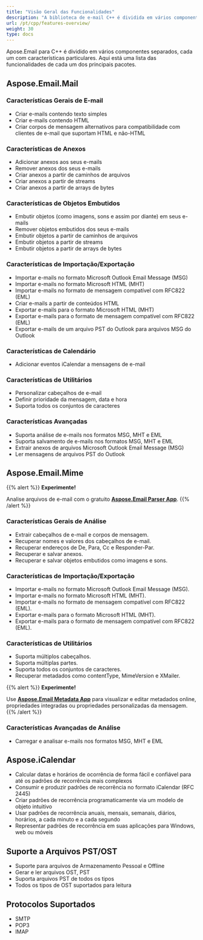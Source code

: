 ```yaml
---
title: "Visão Geral das Funcionalidades"
description: "A biblioteca de e-mail C++ é dividida em vários componentes separados, cada um com características particulares. Aqui está uma lista das funcionalidades de cada um dos principais pacotes."
url: /pt/cpp/features-overview/
weight: 30
type: docs
---
```


Apose.Email para C++ é dividido em vários componentes separados, cada um com características particulares. Aqui está uma lista das funcionalidades de cada um dos principais pacotes.
## **Aspose.Email.Mail**
### **Características Gerais de E-mail**
- Criar e-mails contendo texto simples
- Criar e-mails contendo HTML
- Criar corpos de mensagem alternativos para compatibilidade com clientes de e-mail que suportam HTML e não-HTML
### **Características de Anexos**
- Adicionar anexos aos seus e-mails
- Remover anexos dos seus e-mails
- Criar anexos a partir de caminhos de arquivos
- Criar anexos a partir de streams
- Criar anexos a partir de arrays de bytes
### **Características de Objetos Embutidos**
- Embutir objetos (como imagens, sons e assim por diante) em seus e-mails
- Remover objetos embutidos dos seus e-mails
- Embutir objetos a partir de caminhos de arquivos
- Embutir objetos a partir de streams
- Embutir objetos a partir de arrays de bytes
### **Características de Importação/Exportação**
- Importar e-mails no formato Microsoft Outlook Email Message (MSG)
- Importar e-mails no formato Microsoft HTML (MHT)
- Importar e-mails no formato de mensagem compatível com RFC822 (EML)
- Criar e-mails a partir de conteúdos HTML
- Exportar e-mails para o formato Microsoft HTML (MHT)
- Exportar e-mails para o formato de mensagem compatível com RFC822 (EML)
- Exportar e-mails de um arquivo PST do Outlook para arquivos MSG do Outlook
### **Características de Calendário**
- Adicionar eventos iCalendar a mensagens de e-mail
### **Características de Utilitários**
- Personalizar cabeçalhos de e-mail
- Definir prioridade da mensagem, data e hora
- Suporta todos os conjuntos de caracteres
### **Características Avançadas**
- Suporta análise de e-mails nos formatos MSG, MHT e EML
- Suporta salvamento de e-mails nos formatos MSG, MHT e EML
- Extrair anexos de arquivos Microsoft Outlook Email Message (MSG)
- Ler mensagens de arquivos PST do Outlook
## **Aspose.Email.Mime**
{{% alert %}}
**Experimente!**

Analise arquivos de e-mail com o gratuito [**Aspose.Email Parser App**](https://products.aspose.app/email/pt/parser).
{{% /alert %}}
### **Características Gerais de Análise**
- Extrair cabeçalhos de e-mail e corpos de mensagem.
- Recuperar nomes e valores dos cabeçalhos de e-mail.
- Recuperar endereços de De, Para, Cc e Responder-Par.
- Recuperar e salvar anexos.
- Recuperar e salvar objetos embutidos como imagens e sons.
### **Características de Importação/Exportação**
- Importar e-mails no formato Microsoft Outlook Email Message (MSG).
- Importar e-mails no formato Microsoft HTML (MHT).
- Importar e-mails no formato de mensagem compatível com RFC822 (EML).
- Exportar e-mails para o formato Microsoft HTML (MHT).
- Exportar e-mails para o formato de mensagem compatível com RFC822 (EML).
### **Características de Utilitários**
- Suporta múltiplos cabeçalhos.
- Suporta múltiplas partes.
- Suporta todos os conjuntos de caracteres.
- Recuperar metadados como contentType, MimeVersion e XMailer.

{{% alert %}}
**Experimente!**

Use [**Aspose.Email Metadata App**](https://products.aspose.app/email/pt/metadata) para visualizar e editar metadados online, propriedades integradas ou propriedades personalizadas da mensagem.
{{% /alert %}}
### **Características Avançadas de Análise**
- Carregar e analisar e-mails nos formatos MSG, MHT e EML
## **Aspose.iCalendar**
- Calcular datas e horários de ocorrência de forma fácil e confiável para até os padrões de recorrência mais complexos
- Consumir e produzir padrões de recorrência no formato iCalendar (RFC 2445)
- Criar padrões de recorrência programaticamente via um modelo de objeto intuitivo
- Usar padrões de recorrência anuais, mensais, semanais, diários, horários, a cada minuto e a cada segundo
- Representar padrões de recorrência em suas aplicações para Windows, web ou móveis
## **Suporte a Arquivos PST/OST**
- Suporte para arquivos de Armazenamento Pessoal e Offline
- Gerar e ler arquivos OST, PST
- Suporta arquivos PST de todos os tipos
- Todos os tipos de OST suportados para leitura
## **Protocolos Suportados**
- SMTP
- POP3
- IMAP
